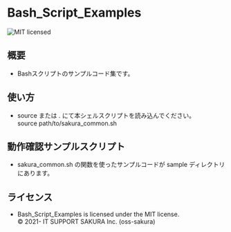 Bash_Script_Examples
===============
![MIT licensed][shield-license]

概要
-----------------
 * Bashスクリプトのサンプルコード集です。


使い方
-----------------
 * source または . にて本シェルスクリプトを読み込んでください。  
 source path/to/sakura_common.sh

動作確認サンプルスクリプト
-----------------
 * sakura_common.sh の関数を使ったサンプルコードが sample ディレクトリにあります。

ライセンス
-------
* Bash_Script_Examples is licensed under the MIT license.  
&copy; 2021- IT SUPPORT SAKURA Inc. (oss-sakura)

[shield-license]: https://img.shields.io/badge/license-MIT-blue.svg